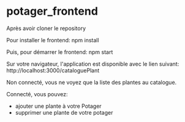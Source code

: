 # potager_frontend
Après avoir cloner le repository

Pour installer le frontend:
npm install

Puis, pour démarrer le frontend:
npm start

Sur votre navigateur, l'application est disponible avec le lien suivant:
http://localhost:3000/cataloguePlant

Non connecté, vous ne voyez que la liste des plantes au catalogue.

Connecté, vous pouvez:
- ajouter une plante à votre Potager
- supprimer une plante de votre potager
